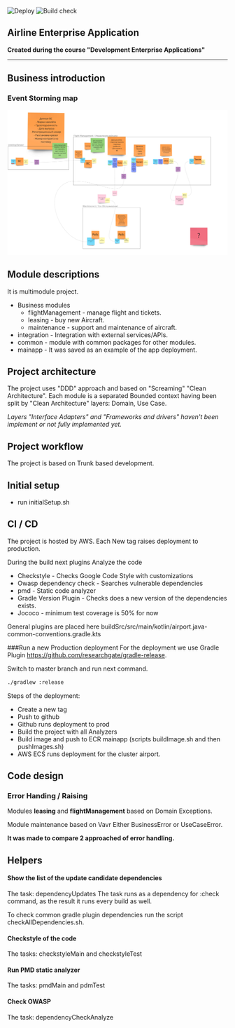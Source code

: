 ![Deploy](https://github.com/ogarose/enterprise-airport/actions/workflows/aws_production_deploy.yml/badge.svg)
![Build check](https://github.com/ogarose/enterprise-airport/actions/workflows/gradle_build.yml/badge.svg)


## Airline Enterprise Application
**Created during the course "Development Enterprise Applications"**

---
## Business introduction
### Event Storming map
![](./airline_company_modules.jpg)

## Module descriptions
It is multimodule project.

- Business modules
  - flightManagement - manage flight and tickets.
  - leasing - buy new Aircraft.
  - maintenance - support and maintenance of aircraft.
- integration - Integration with external services/APIs.
- common - module with common packages for other modules.
- mainapp - It was saved as an example of the app deployment.

## Project architecture
The project uses "DDD" approach and based on "Screaming" "Clean Architecture". 
Each module is a separated Bounded context having been split by "Clean Architecture" layers: Domain, Use Case.

_Layers "Interface Adapters" and "Frameworks and drivers" haven't been implement or not fully implemented yet._  

## Project workflow

The project is based on Trunk based development.  

## Initial setup
- run initialSetup.sh

## CI / CD

The project is hosted by AWS. Each New tag raises deployment to production.

During the build next plugins Analyze the code

- Checkstyle - Checks Google Code Style with customizations
- Owasp dependency check - Searches vulnerable dependencies
- pmd - Static code analyzer
- Gradle Version Plugin  - Checks does a new version of the dependencies exists.
- Jococo - minimum test coverage is 50% for now 

General plugins are placed here buildSrc/src/main/kotlin/airport.java-common-conventions.gradle.kts

###Run a new Production deployment
For the deployment we use Gradle Plugin https://github.com/researchgate/gradle-release. 

Switch to master branch and run next command.
```bash
./gradlew :release
```

Steps of the deployment:

- Create a new tag
- Push to github
- Github runs deployment to prod
- Build the project with all Analyzers 
- Build image and push to ECR mainapp  (scripts buildImage.sh and then pushImages.sh)
- AWS ECS runs deployment for the cluster airport. 

## Code design
### Error Handing / Raising
Modules **leasing** and **flightManagement** based on Domain Exceptions.

Module maintenance based on Vavr Either BusinessError or UseCaseError.

__It was made to compare 2 approached of error handling.__

## Helpers 

#### Show the list of the update candidate dependencies
The task: dependencyUpdates
The task runs as a dependency for :check command, as the result it runs every build as well.

To check common gradle plugin dependencies run the script checkAllDependencies.sh.  

#### Checkstyle of the code
The tasks: checkstyleMain and checkstyleTest

#### Run PMD static analyzer
The tasks: pmdMain and pdmTest

#### Check OWASP
The task: dependencyCheckAnalyze 